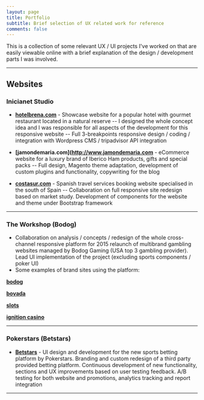 ```yaml
---
layout: page
title: Portfolio
subtitle: Brief selection of UX related work for reference
comments: false
---
```


This is a collection of some relevant UX / UI projects I've worked on that are easily viewable online with a brief explanation of the design / development parts I was involved.

---

## Websites

### Inicianet Studio

- **[hotelbrena.com](http://www.hotelbrena.com)** - Showcase website for a popular hotel with gourmet restaurant located in a natural reserve
-- I designed the whole concept idea and I was responsible for all aspects of the development for this responsive website 
-- Full 3-breakpoints responsive design / coding / integration with Wordpress CMS / tripadvisor API integration

- **[jamondemaria.com](http://www.jamondemaria.com** - eCommerce website for a luxury brand of Iberico Ham products, gifts and special packs
-- Full design, Magento theme adaptation, development of custom plugins and functionality, copywriting for the blog

- **[costasur.com](http://www.costasur.com/)** - Spanish travel services booking website specialised in the south of Spain
-- Collaboration on full responsive site redesign based on market study. Development of components for the website and theme under Bootstrap framework 

---

### The Workshop (Bodog)
- Collaboration on analysis / concepts / redesign of the whole cross-channel responsive platform for 2015 relaunch of multibrand gambling websites managed by Bodog Gaming (USA top 3 gambling provider). Lead UI implementation of the project (excluding sports components / poker UI)
- Some examples of brand sites using the platform:

**[bodog](https://www.bodog.eu/)**

**[bovada](https://www.bovada.lv/)**

**[slots](https://www.slots.lv/)**

**[ignition casino](https://www.ignitioncasino.eu/)**

---

### Pokerstars (Betstars)
- **[Betstars](https://www.betstars.uk/)** - UI design and development for the new sports betting platform by Pokerstars. Branding and custom redesign of a third party provided betting platform. Continuous development of new functionality, sections and UX improvements based on user testing feedback. A/B testing for both website and promotions, analytics tracking and report integration

---
